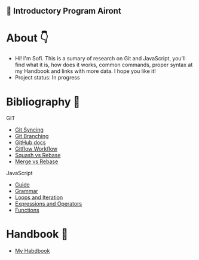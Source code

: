 ## 📌 Introductory Program Airont

#  About 👇

- Hi! I'm Sofi. This is a sumary of research on Git and JavaScript, you'll find what it is, how does it works, common commands, proper syntax at my Handbook and links with more data. I hope you like it!
- Project status: In progress

#  Bibliography 🧷

GIT
- [Git Syncing](https://www.atlassian.com/git/tutorials/syncing)
- [Git Branching](https://git-scm.com/book/en/v2/Git-Branching-Basic-Branching-and-Merging)
- [GitHub docs](https://docs.github.com/en)
- [Gitflow Workflow](https://www.atlassian.com/git/tutorials/comparing-workflows)
- [Squash vs Rebase](https://docs.github.com/en/pull-requests/collaborating-with-pull-requests/incorporating-changes-from-a-pull-request/about-pull-request-merges)
- [Merge vs Rebase](https://www.atlassian.com/git/tutorials/merging-vs-rebasing)

JavaScript
- [Guide](https://developer.mozilla.org/en-US/docs/Web/JavaScript)
- [Grammar](https://developer.mozilla.org/en-US/docs/Web/JavaScript/Guide/Grammar_and_Types)
- [Loops and Iteration](https://developer.mozilla.org/en-US/docs/Web/JavaScript/Guide/Loops_and_iteration)
- [Expressions and Operators](https://developer.mozilla.org/en-US/docs/Web/JavaScript/Guide/Expressions_and_Operators)
- [Functions](https://developer.mozilla.org/en-US/docs/Web/JavaScript/Guide/Functions)

# Handbook 📓 

- [My Habdbook](https://docs.google.com/document/d/1tUxOdFOMTmp69W5JRhT80mVX2f3gD4xxbbaA6hNXEK4/edit?usp=sharing)
